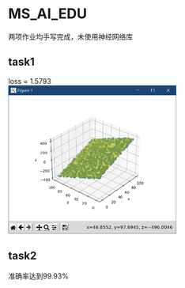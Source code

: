 # MS_AI_EDU  
两项作业均手写完成，未使用神经网络库  
## task1  
loss = 1.5793  
<img src="task1.png" height=300/>  
## task2  
准确率达到99.93%  